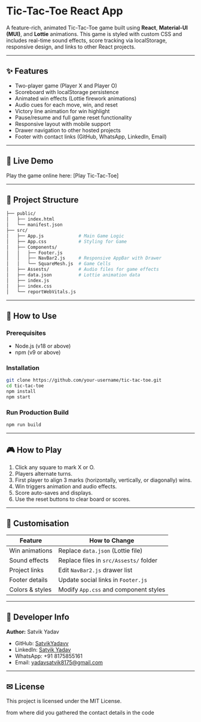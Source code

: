 # Tic-Tac-Toe React App

A feature-rich, animated Tic-Tac-Toe game built using **React**, **Material-UI (MUI)**, and **Lottie** animations. This game is styled with custom CSS and includes real-time sound effects, score tracking via localStorage, responsive design, and links to other React projects.

---

## ✨ Features

* Two-player game (Player X and Player O)
* Scoreboard with localStorage persistence
* Animated win effects (Lottie firework animations)
* Audio cues for each move, win, and reset
* Victory line animation for win highlight
* Pause/resume and full game reset functionality
* Responsive layout with mobile support
* Drawer navigation to other hosted projects
* Footer with contact links (GitHub, WhatsApp, LinkedIn, Email)

---

## 🚀 Live Demo

Play the game online here: [Play Tic-Tac-Toe]

---

## 📁 Project Structure

```bash
├── public/
│   ├── index.html
│   └── manifest.json
├── src/
│   ├── App.js             # Main Game Logic
│   ├── App.css            # Styling for Game
│   ├── Components/
│   │   ├── Footer.js
│   │   ├── NavBar2.js     # Responsive AppBar with Drawer
│   │   └── SquareMesh.js  # Game Cells
│   ├── Assests/           # Audio files for game effects
│   ├── data.json          # Lottie animation data
│   ├── index.js
│   ├── index.css
│   └── reportWebVitals.js
```

---

## 📅 How to Use

### Prerequisites

* Node.js (v18 or above)
* npm (v9 or above)

### Installation

```bash
git clone https://github.com/your-username/tic-tac-toe.git
cd tic-tac-toe
npm install
npm start
```

### Run Production Build

```bash
npm run build
```

---

## 🎮 How to Play

1. Click any square to mark X or O.
2. Players alternate turns.
3. First player to align 3 marks (horizontally, vertically, or diagonally) wins.
4. Win triggers animation and audio effects.
5. Score auto-saves and displays.
6. Use the reset buttons to clear board or scores.

---

## 🔧 Customisation

| Feature         | How to Change                          |
| --------------- | -------------------------------------- |
| Win animations  | Replace `data.json` (Lottie file)      |
| Sound effects   | Replace files in `src/Assests/` folder |
| Project links   | Edit `NavBar2.js` drawer list          |
| Footer details  | Update social links in `Footer.js`     |
| Colors & styles | Modify `App.css` and component styles  |

---

## 👥 Developer Info

**Author:** Satvik Yadav

* GitHub: [SatvikYadavv](https://github.com/SatvikYadavv)
* LinkedIn: [Satvik Yadav](https://www.linkedin.com/in/satvik-yadavin/)
* WhatsApp: +91 8175855161
* Email: [yadavsatvik8175@gmail.com](mailto:yadavsatvik8175@gmail.com)

---

## ✉ License

This project is licensed under the MIT License.

from where did you gathered the contact details in the code
